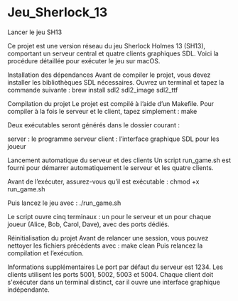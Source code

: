# Jeu_Sherlock_13
Lancer le jeu SH13

Ce projet est une version réseau du jeu Sherlock Holmes 13 (SH13), comportant un serveur central et quatre clients graphiques SDL.
Voici la procédure détaillée pour exécuter le jeu sur macOS.

Installation des dépendances
Avant de compiler le projet, vous devez installer les bibliothèques SDL nécessaires. Ouvrez un terminal et tapez la commande suivante : 
brew install sdl2 sdl2_image sdl2_ttf

Compilation du projet
Le projet est compilé à l’aide d’un Makefile. Pour compiler à la fois le serveur et le client, tapez simplement :
make

Deux exécutables seront générés dans le dossier courant :

server : le programme serveur
client : l’interface graphique SDL pour les joueur

Lancement automatique du serveur et des clients
Un script run_game.sh est fourni pour démarrer automatiquement le serveur et les quatre clients.

Avant de l’exécuter, assurez-vous qu’il est exécutable :
chmod +x run_game.sh

Puis lancez le jeu avec :
./run_game.sh

Le script ouvre cinq terminaux : un pour le serveur et un pour chaque joueur (Alice, Bob, Carol, Dave), avec des ports dédiés.

Réinitialisation du projet
Avant de relancer une session, vous pouvez nettoyer les fichiers précédents avec :
make clean
Puis relancez la compilation et l’exécution.

Informations supplémentaires
Le port par défaut du serveur est 1234.
Les clients utilisent les ports 5001, 5002, 5003 et 5004.
Chaque client doit s'exécuter dans un terminal distinct, car il ouvre une interface graphique indépendante.
